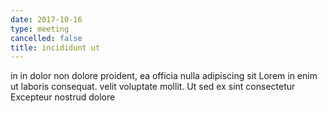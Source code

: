 ```yaml
---
date: 2017-10-16
type: meeting
cancelled: false
title: incididunt ut
---
```

in in dolor non dolore proident, ea officia nulla adipiscing sit Lorem in enim ut laboris consequat. velit voluptate mollit. Ut sed ex sint consectetur Excepteur nostrud dolore